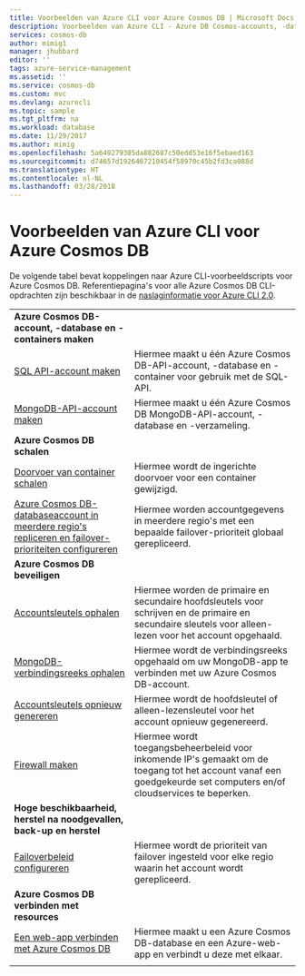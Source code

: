 ```yaml
---
title: Voorbeelden van Azure CLI voor Azure Cosmos DB | Microsoft Docs
description: Voorbeelden van Azure CLI - Azure DB Cosmos-accounts, -databases, -containers, -regio's en -firewalls maken en beheren.
services: cosmos-db
author: mimig1
manager: jhubbard
editor: ''
tags: azure-service-management
ms.assetid: ''
ms.service: cosmos-db
ms.custom: mvc
ms.devlang: azurecli
ms.topic: sample
ms.tgt_pltfrm: na
ms.workload: database
ms.date: 11/29/2017
ms.author: mimig
ms.openlocfilehash: 5a649279385da882687c50edd53e16f5ebaed163
ms.sourcegitcommit: d74657d1926467210454f58970c45b2fd3ca088d
ms.translationtype: HT
ms.contentlocale: nl-NL
ms.lasthandoff: 03/28/2018
---
```

# <a name="azure-cli-samples-for-azure-cosmos-db"></a>Voorbeelden van Azure CLI voor Azure Cosmos DB

De volgende tabel bevat koppelingen naar Azure CLI-voorbeeldscripts voor Azure Cosmos DB. Referentiepagina's voor alle Azure Cosmos DB CLI-opdrachten zijn beschikbaar in de [naslaginformatie voor Azure CLI 2.0](https://docs.microsoft.com/cli/azure/cosmosdb).

| |  |
|---|---|
|**Azure Cosmos DB-account, -database en -containers maken**||
|[SQL API-account maken](scripts/create-database-account-collections-cli.md?toc=%2fcli%2fazure%2ftoc.json)| Hiermee maakt u één Azure Cosmos DB-API-account, -database en -container voor gebruik met de SQL-API. |
| [MongoDB-API-account maken](scripts/create-mongodb-database-account-cli.md?toc=%2fcli%2fazure%2ftoc.json) | Hiermee maakt u één Azure Cosmos DB MongoDB-API-account, -database en -verzameling. |
|**Azure Cosmos DB schalen**||
| [Doorvoer van container schalen](scripts/scale-collection-throughput-cli.md?toc=%2fcli%2fazure%2ftoc.json) | Hiermee wordt de ingerichte doorvoer voor een container gewijzigd.|
|[Azure Cosmos DB-databaseaccount in meerdere regio's repliceren en failover-prioriteiten configureren](scripts/scale-multiregion-cli.md?toc=%2fcli%2fazure%2ftoc.json)|Hiermee worden accountgegevens in meerdere regio's met een bepaalde failover-prioriteit globaal gerepliceerd.|
|**Azure Cosmos DB beveiligen**||
| [Accountsleutels ophalen](scripts/secure-get-account-key-cli.md?toc=%2fcli%2fazure%2ftoc.json) | Hiermee worden de primaire en secundaire hoofdsleutels voor schrijven en de primaire en secundaire sleutels voor alleen-lezen voor het account opgehaald.|
| [MongoDB-verbindingsreeks ophalen](scripts/secure-mongo-connection-string-cli.md?toc=%2fcli%2fazure%2ftoc.json) | Hiermee wordt de verbindingsreeks opgehaald om uw MongoDB-app te verbinden met uw Azure Cosmos DB-account.|
|[Accountsleutels opnieuw genereren](scripts/secure-regenerate-key-cli.md?toc=%2fcli%2fazure%2ftoc.json)|Hiermee wordt de hoofdsleutel of alleen-lezensleutel voor het account opnieuw gegenereerd.|
|[Firewall maken](scripts/create-firewall-cli.md?toc=%2fcli%2fazure%2ftoc.json)| Hiermee wordt toegangsbeheerbeleid voor inkomende IP's gemaakt om de toegang tot het account vanaf een goedgekeurde set computers en/of cloudservices te beperken.|
|**Hoge beschikbaarheid, herstel na noodgevallen, back-up en herstel**||
|[Failoverbeleid configureren](scripts/ha-failover-policy-cli.md?toc=%2fcli%2fazure%2ftoc.json)|Hiermee wordt de prioriteit van failover ingesteld voor elke regio waarin het account wordt gerepliceerd.|
|**Azure Cosmos DB verbinden met resources**||
|[Een web-app verbinden met Azure Cosmos DB](../app-service/scripts/app-service-cli-app-service-documentdb.md?toc=%2fcli%2fazure%2ftoc.json)|Hiermee maakt u een Azure Cosmos DB-database en een Azure-web-app en verbindt u deze met elkaar.|
|||
